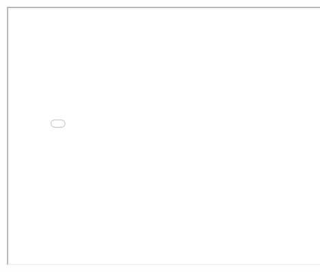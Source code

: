 <iframe src="[https://github.com/TessaAyv79/CSCN8010/blob/a3c3444cf82cfefbadce08fa1916380613c6784e/LAB6/LAB6.html]" width="800" height="600"></iframe>
